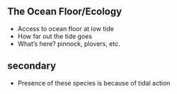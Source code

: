 The Ocean Floor/Ecology
-----------------------

- Access to ocean floor at low tide
- How far out the tide goes
- What’s here? pinnock, plovers, etc.

## secondary

- Presence of these species is because of tidal action
